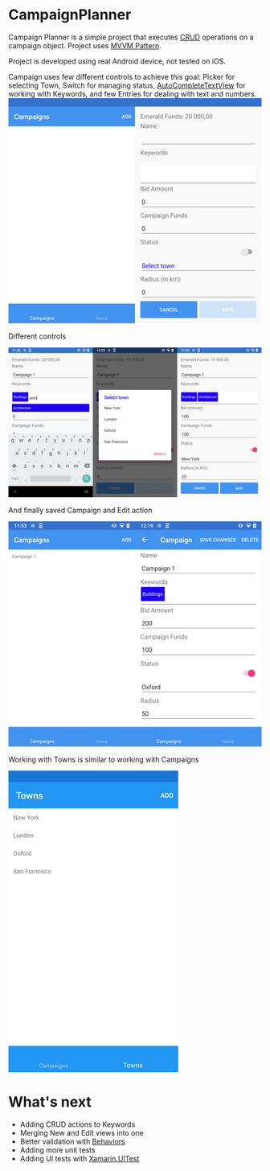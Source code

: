 # CampaignPlanner
Campaign Planner is a simple project that executes [CRUD](https://en.wikipedia.org/wiki/Create,_read,_update_and_delete) operations on a campaign object. Project uses [MVVM Pattern](https://docs.microsoft.com/en-us/xamarin/xamarin-forms/enterprise-application-patterns/mvvm).

Project is developed using real Android device, not tested on iOS.

Campaign uses few different controls to achieve this goal: Picker for selecting Town, Switch for managing status, [AutoCompleteTextView](https://github.com/cemozguraA/Xamarin.RisePlugin.AutoCompleteTextView) for working with Keywords, and few Entries for dealing with text and numbers.
<img src="./Images/Campaign1.png" width="800">

Different controls

<img src="./Images/Campaign2.png" width="800">

And finally saved Campaign and Edit action

<img src="./Images/Campaign3.png" width="800">

Working with Towns is similar to working with Campaigns

<img src="./Images/Towns.png" height="600">

# What's next

* Adding CRUD actions to Keywords
* Merging New and Edit views into one
* Better validation with [Behaviors](https://docs.microsoft.com/en-us/xamarin/xamarin-forms/app-fundamentals/behaviors/)
* Adding more unit tests
* Adding UI tests with [Xamarin.UITest](https://docs.microsoft.com/en-us/appcenter/test-cloud/frameworks/uitest/xamarin-forms?tabs=windows)
